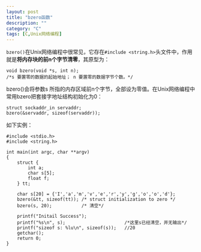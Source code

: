```yaml
---
layout: post
title: "bzero函数"
description: ""
category: "C"
tags: [C,Unix网络编程]
---
```


`bzero()`在Unix网络编程中很常见，它存在`#include <string.h>`头文件中，作用就是**将内存块的前n个字节清零**，其原型为：

	void bzero(void *s, int n);
	/*s 要置零的数据的起始地址； n 要置零的数据字节个数。*/

bzero()会将参数s 所指的内存区域前n个字节，全部设为零值。在Unix网络编程中常用bzero把套接字地址结构初始化为0：

	struct sockaddr_in servaddr;
	bzero(&servaddr, sizeof(servaddr));

如下实例：

		
	#include <stdio.h>
	#include <string.h>

	int main(int argc, char **argv)
	{
	    struct {
	        int a;
	        char s[5];
	        float f;
	    } tt;
	    
	    char s[20] = {'I','a','m','v','e','r','y','g','o','o','d'};
	    bzero(&tt, sizeof(tt)); /* struct initialization to zero */
	    bzero(s, 20);           /* 清空*/
	    
	    printf("Initail Success");
	    printf("%s\n", s);                      /*这里s已经清空，并无输出*/
	    printf("sizeof s: %lu\n", sizeof(s));   //20
	    getchar();
	    return 0;
	}


